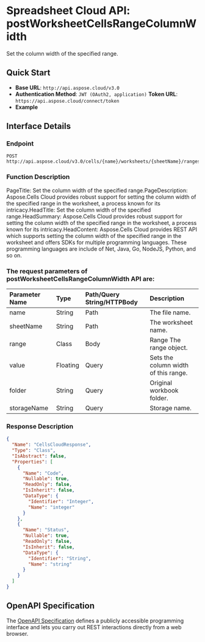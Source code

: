# **Spreadsheet Cloud API: postWorksheetCellsRangeColumnWidth**

Set the column width of the specified range. 


## **Quick Start**

- **Base URL**: `http://api.aspose.cloud/v3.0`
- **Authentication Method**: `JWT (OAuth2, application)`  **Token URL**: `https://api.aspose.cloud/connect/token`
- **Example** 

## **Interface Details**

### **Endpoint** 

```
POST http://api.aspose.cloud/v3.0/cells/{name}/worksheets/{sheetName}/ranges/columnWidth
```
### **Function Description**
PageTitle: Set the column width of the specified range.PageDescription: Aspose.Cells Cloud provides robust support for setting the column width of the specified range in the worksheet, a process known for its intricacy.HeadTitle: Set the column width of the specified range.HeadSummary: Aspose.Cells Cloud provides robust support for setting the column width of the specified range in the worksheet, a process known for its intricacy.HeadContent: Aspose.Cells Cloud provides REST API which supports setting the column width of the specified range in the worksheet and offers SDKs for multiple programming languages. These programming languages are include of Net, Java, Go, NodeJS, Python, and so on.

### The request parameters of **postWorksheetCellsRangeColumnWidth** API are: 

| Parameter Name | Type | Path/Query String/HTTPBody | Description | 
| :- | :- | :- |:- | 
|name|String|Path|The file name.|
|sheetName|String|Path|The worksheet name.|
|range|Class|Body|Range The range object.|
|value|Floating|Query|Sets the column width of this range.|
|folder|String|Query|Original workbook folder.|
|storageName|String|Query|Storage name.|

### **Response Description**
```json
{
  "Name": "CellsCloudResponse",
  "Type": "Class",
  "IsAbstract": false,
  "Properties": [
    {
      "Name": "Code",
      "Nullable": true,
      "ReadOnly": false,
      "IsInherit": false,
      "DataType": {
        "Identifier": "Integer",
        "Name": "integer"
      }
    },
    {
      "Name": "Status",
      "Nullable": true,
      "ReadOnly": false,
      "IsInherit": false,
      "DataType": {
        "Identifier": "String",
        "Name": "string"
      }
    }
  ]
}
```


## OpenAPI Specification

The [OpenAPI Specification](https://reference.aspose.cloud/cells/#/RangesController/PostWorksheetCellsRangeColumnWidth) defines a publicly accessible programming interface and lets you carry out REST interactions directly from a web browser.
